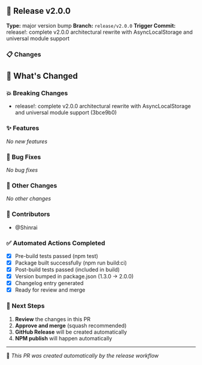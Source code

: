 ## 🚀 Release v2.0.0

**Type:** major version bump
**Branch:** `release/v2.0.0`
**Trigger Commit:** release!: complete v2.0.0 architectural rewrite with AsyncLocalStorage and universal module support

### 📋 Changes

## 🚀 What's Changed

### 💥 Breaking Changes
- release!: complete v2.0.0 architectural rewrite with AsyncLocalStorage and universal module support (3bce9b0)


### ✨ Features
_No new features_

### 🐛 Bug Fixes
_No bug fixes_

### 🔧 Other Changes
_No other changes_

### 👥 Contributors
- @Shinrai

### ✅ Automated Actions Completed

- [x] Pre-build tests passed (npm test)
- [x] Package built successfully (npm run build:ci)
- [x] Post-build tests passed (included in build)
- [x] Version bumped in package.json (1.3.0 → 2.0.0)
- [x] Changelog entry generated
- [x] Ready for review and merge

### 🎯 Next Steps

1. **Review** the changes in this PR
2. **Approve and merge** (squash recommended)
3. **GitHub Release** will be created automatically
4. **NPM publish** will happen automatically

---

🤖 *This PR was created automatically by the release workflow*
